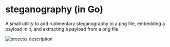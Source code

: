 # steganography (in Go)
A small utility to add rudimentary steganography to a png file, embedding a payload in it, and extracting a payload from a png file.

![process description](https://github.com/hugomgwtf/steganography/blob/main/readme.png?raw=true)